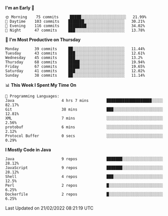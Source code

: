 <!--START_SECTION:waka-->
**I'm an Early 🐤** 

```text
🌞 Morning    75 commits     █████░░░░░░░░░░░░░░░░░░░░   21.99% 
🌆 Daytime    103 commits    ███████░░░░░░░░░░░░░░░░░░   30.21% 
🌃 Evening    116 commits    ████████░░░░░░░░░░░░░░░░░   34.02% 
🌙 Night      47 commits     ███░░░░░░░░░░░░░░░░░░░░░░   13.78%

```
📅 **I'm Most Productive on Thursday** 

```text
Monday       39 commits     ██░░░░░░░░░░░░░░░░░░░░░░░   11.44% 
Tuesday      43 commits     ███░░░░░░░░░░░░░░░░░░░░░░   12.61% 
Wednesday    45 commits     ███░░░░░░░░░░░░░░░░░░░░░░   13.2% 
Thursday     68 commits     █████░░░░░░░░░░░░░░░░░░░░   19.94% 
Friday       67 commits     █████░░░░░░░░░░░░░░░░░░░░   19.65% 
Saturday     41 commits     ███░░░░░░░░░░░░░░░░░░░░░░   12.02% 
Sunday       38 commits     ██░░░░░░░░░░░░░░░░░░░░░░░   11.14%

```


📊 **This Week I Spent My Time On** 

```text
💬 Programming Languages: 
Java                     4 hrs 7 mins        ████████████████████░░░░░   82.17% 
Git                      38 mins             ███░░░░░░░░░░░░░░░░░░░░░░   12.81% 
XML                      7 mins              ░░░░░░░░░░░░░░░░░░░░░░░░░   2.56% 
protobuf                 6 mins              ░░░░░░░░░░░░░░░░░░░░░░░░░   2.12% 
Protocol Buffer          0 secs              ░░░░░░░░░░░░░░░░░░░░░░░░░   0.29%

```

**I Mostly Code in Java** 

```text
Java                     9 repos             ███████░░░░░░░░░░░░░░░░░░   28.12% 
JavaScript               9 repos             ███████░░░░░░░░░░░░░░░░░░   28.12% 
Shell                    4 repos             ███░░░░░░░░░░░░░░░░░░░░░░   12.5% 
Perl                     2 repos             █░░░░░░░░░░░░░░░░░░░░░░░░   6.25% 
Dockerfile               2 repos             █░░░░░░░░░░░░░░░░░░░░░░░░   6.25%

```



 Last Updated on 21/02/2022 08:21:19 UTC
<!--END_SECTION:waka-->
